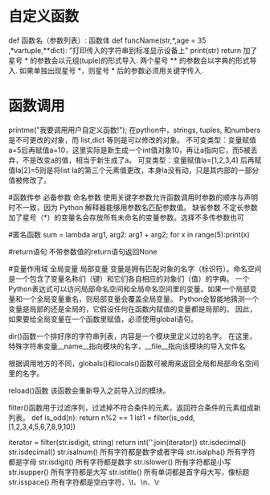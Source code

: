 # 自定义函数
def 函数名（参数列表）:
    函数体
def funcName(str,*,age = 35 ,*vartuple,**dict):
   "打印传入的字符串到标准显示设备上"
   print(str)
   return
加了星号 * 的参数会以元组(tuple)的形式导入.
两个星号 ** 的参数会以字典的形式导入.
如果单独出现星号 *，则星号 * 后的参数必须用关键字传入.
   
# 函数调用
printme("我要调用用户自定义函数!");
在python中，strings, tuples, 和numbers是不可更改的对象，而 list,dict 等则是可以修改的对象。
不可变类型：变量赋值a=5后再赋值a=10，这里实际是新生成一个int值对象10，再让a指向它，而5被丢弃，不是改变a的值，相当于新生成了a。
可变类型：变量赋值la=[1,2,3,4] 后再赋值la[2]=5则是将list la的第三个元素值更改，本身la没有动，只是其内部的一部分值被修改了。

#函数传参
必备参数
命名参数 使用关键字参数允许函数调用时参数的顺序与声明时不一致，因为 Python 解释器能够用参数名匹配参数值。
缺省参数
不定长参数 加了星号（*）的变量名会存放所有未命名的变量参数。选择不多传参数也可

#匿名函数
sum = lambda arg1, arg2: arg1 + arg2;
for x in range(5):print(x)

#return语句
不带参数值的return语句返回None

#变量作用域
全局变量
局部变量
变量是拥有匹配对象的名字（标识符）。命名空间是一个包含了变量名称们（键）和它们各自相应的对象们（值）的字典。
一个Python表达式可以访问局部命名空间和全局命名空间里的变量。如果一个局部变量和一个全局变量重名，则局部变量会覆盖全局变量。
Python会智能地猜测一个变量是局部的还是全局的，它假设任何在函数内赋值的变量都是局部的。
因此，如果要给全局变量在一个函数里赋值，必须使用global语句。

dir()函数一个排好序的字符串列表，内容是一个模块里定义过的名字。
在这里，特殊字符串变量__name__指向模块的名字，__file__指向该模块的导入文件名

根据调用地方的不同，globals()和locals()函数可被用来返回全局和局部命名空间里的名字。

reload()函数
该函数会重新导入之前导入过的模块。

filter()函数用于过滤序列，过滤掉不符合条件的元素，返回符合条件的元素组成新列表。
def is_odd(n):
    return n%2 == 1
lst1 = filter(is_odd,[1,2,3,4,5,6,7,8,9,10])

iterator = filter(str.isdigit, string)
return int(''.join(iterator))
str.isdecimal()
str.isdecimal()
str.isalnum() 所有字符都是数字或者字母
str.isalpha() 所有字符都是字母
str.isdigit() 所有字符都是数字
str.islower() 所有字符都是小写
str.isupper() 所有字符都是大写
str.istitle() 所有单词都是首字母大写，像标题
str.isspace() 所有字符都是空白字符、\t、\n、\r



